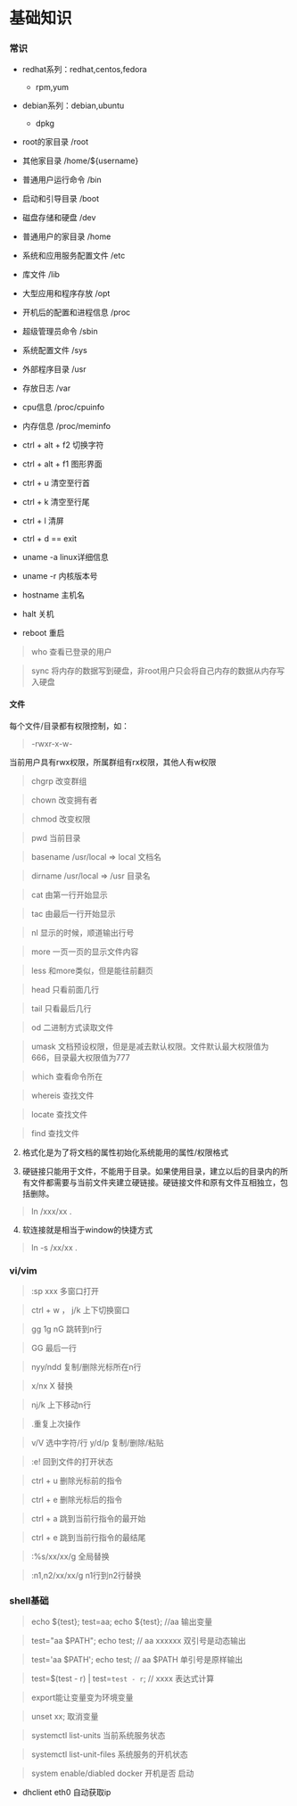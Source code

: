 # 基础知识

### 常识

* redhat系列：redhat,centos,fedora
    * rpm,yum

* debian系列：debian,ubuntu
    * dpkg

* root的家目录 /root
* 其他家目录 /home/${username}
* 普通用户运行命令 /bin
* 启动和引导目录 /boot
* 磁盘存储和硬盘 /dev
* 普通用户的家目录 /home 
* 系统和应用服务配置文件 /etc
* 库文件 /lib
* 大型应用和程序存放 /opt
* 开机后的配置和进程信息 /proc
* 超级管理员命令 /sbin
* 系统配置文件 /sys
* 外部程序目录 /usr
* 存放日志 /var
* cpu信息 /proc/cpuinfo
* 内存信息 /proc/meminfo


* ctrl + alt + f2 切换字符
* ctrl + alt + f1 图形界面
* ctrl + u 清空至行首
* ctrl + k 清空至行尾
* ctrl + l 清屏
* ctrl + d == exit

* uname -a linux详细信息
* uname -r 内核版本号
* hostname 主机名
* halt 关机
* reboot 重启

> who 查看已登录的用户

> sync 将内存的数据写到硬盘，非root用户只会将自己内存的数据从内存写入硬盘

#### 文件

每个文件/目录都有权限控制，如：
> -rwxr-x-w-

当前用户具有rwx权限，所属群组有rx权限，其他人有w权限

> chgrp 改变群组

> chown 改变拥有者

> chmod 改变权限

> pwd 当前目录

> basename /usr/local   => local 文档名

> dirname /usr/local    => /usr 目录名

> cat 由第一行开始显示

> tac 由最后一行开始显示

> nl 显示的时候，顺道输出行号

> more 一页一页的显示文件内容

> less 和more类似，但是能往前翻页

> head 只看前面几行

> tail 只看最后几行

> od 二进制方式读取文件

> umask 文档预设权限，但是是减去默认权限。文件默认最大权限值为666，目录最大权限值为777

> which 查看命令所在

> whereis 查找文件

> locate 查找文件

> find 查找文件

2. 格式化是为了将文档的属性初始化系统能用的属性/权限格式

3. 硬链接只能用于文件，不能用于目录。如果使用目录，建立以后的目录内的所有文件都需要与当前文件夹建立硬链接。硬链接文件和原有文件互相独立，包括删除。
> ln /xxx/xx .
4. 软连接就是相当于window的快捷方式
> ln -s /xx/xx .

### vi/vim

> :sp xxx 多窗口打开

> ctrl + w ， j/k 上下切换窗口

> gg 1g nG 跳转到n行

> GG 最后一行

> nyy/ndd 复制/删除光标所在n行

> x/nx X 替换

> nj/k 上下移动n行

> .重复上次操作

> v/V 选中字符/行   y/d/p 复制/删除/粘贴

> :e! 回到文件的打开状态

> ctrl + u 删除光标前的指令

> ctrl + e 删除光标后的指令

> ctrl + a 跳到当前行指令的最开始

> ctrl + e 跳到当前行指令的最结尾

> :%s/xx/xx/g 全局替换

> :n1,n2/xx/xx/g n1行到n2行替换

### shell基础

> echo ${test}; test=aa; echo ${test}; //aa 输出变量

> test="aa $PATH"; echo test; // aa xxxxxx 双引号是动态输出

> test='aa $PATH'; echo test; // aa $PATH 单引号是原样输出

> test=$(test - r) | test=`test - r`; // xxxx 表达式计算

> export能让变量变为环境变量

> unset xx; 取消变量

> systemctl list-units 当前系统服务状态

> systemctl list-unit-files 系统服务的开机状态

> system enable/diabled docker 开机是否 启动

* dhclient eth0 自动获取ip

